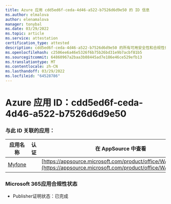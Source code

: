 ```yaml
---
title: Azure 应用 cdd5ed6f-ceda-4d46-a522-b7526d6d9e50 的 ID 信息
ms.author: elmalova
author: elenamalova
manager: tonybal
ms.date: 03/29/2022
ms.topic: article
ms.service: attestation
certification_type: attested
description: cdd5ed6f-ceda-4d46-a522-b7526d6d9e50 的所有可用安全性和合规性信息。
ms.openlocfilehash: c2506ee6a46e5326f6b75b26bd31e9b7acbf81b5
ms.sourcegitcommit: 64860967a2baa3b08445ad7e186e46ce529efb13
ms.translationtype: MT
ms.contentlocale: zh-CN
ms.lasthandoff: 03/29/2022
ms.locfileid: "64528786"
---
```

# <a name="azure-app-id-cdd5ed6f-ceda-4d46-a522-b7526d6d9e50"></a>Azure 应用 ID：cdd5ed6f-ceda-4d46-a522-b7526d6d9e50


### <a name="apps-associated-with-this-id"></a>与此 ID 关联的应用：
| **应用名称** | **认证** | **在 AppSource 中查看** |
|--------------|---------------|-----------------------|
| [Myfone](../forward/WA200000716.md) |  | [https://appsource.microsoft.com/product/office/WA200000716](https://appsource.microsoft.com/product/office/WA200000716) |

### <a name="microsoft-365-app-compliance-status"></a>Microsoft 365应用合规性状态
- Publisher证明状态：已完成

